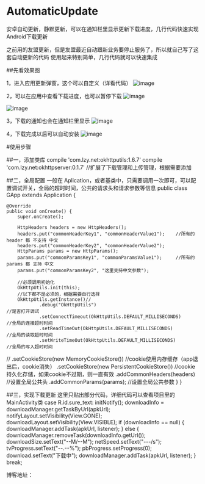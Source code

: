 # AutomaticUpdate
安卓自动更新，静默更新，可以在通知栏里显示更新下载进度，几行代码快速实现Android下载更新

之前用的友盟更新，但是友盟最近自动跟新业务要停止服务了，所以就自己写了这套自动更新的代码
使用起来特别简单，几行代码就可以快速集成

##先看效果图


1，进入应用更新弹窗，这个可以自定义（详看代码）
![image](https://github.com/qiushi123/AutomaticUpdate/blob/master/images/1.png?raw=true)

2，可以在应用中查看下载进度，也可以暂停下载
![image](https://github.com/qiushi123/AutomaticUpdate/blob/master/images/2.png?raw=true)

![image](https://github.com/qiushi123/AutomaticUpdate/blob/master/images/3.png?raw=true)

3，下载的通知也会在通知栏里显示
![image](https://github.com/qiushi123/AutomaticUpdate/blob/master/images/4.png?raw=true)

4，下载完成以后可以自动安装
![image](https://github.com/qiushi123/AutomaticUpdate/blob/master/images/5.png?raw=true)


#使用步骤

##一，添加类库
  compile 'com.lzy.net:okhttputils:1.6.7'
  compile 'com.lzy.net:okhttpserver:0.1.7' //扩展了下载管理和上传管理，根据需要添加
  
##二，全局配置
一般在 Aplication，或者基类中，只需要调用一次即可，可以配置调试开关，全局的超时时间，公共的请求头和请求参数等信息
public class GApp extends Application {

    @Override
    public void onCreate() {
        super.onCreate();

        HttpHeaders headers = new HttpHeaders();
        headers.put("commonHeaderKey1", "commonHeaderValue1");    //所有的 header 都 不支持 中文
        headers.put("commonHeaderKey2", "commonHeaderValue2");
        HttpParams params = new HttpParams();
        params.put("commonParamsKey1", "commonParamsValue1");     //所有的 params 都 支持 中文
        params.put("commonParamsKey2", "这里支持中文参数");

        //必须调用初始化
        OkHttpUtils.init(this);
        //以下都不是必须的，根据需要自行选择
        OkHttpUtils.getInstance()//
                .debug("OkHttpUtils")                                              //是否打开调试
                .setConnectTimeout(OkHttpUtils.DEFAULT_MILLISECONDS)               //全局的连接超时时间
                .setReadTimeOut(OkHttpUtils.DEFAULT_MILLISECONDS)                  //全局的读取超时时间
                .setWriteTimeOut(OkHttpUtils.DEFAULT_MILLISECONDS)                 //全局的写入超时时间
//                .setCookieStore(new MemoryCookieStore())                           //cookie使用内存缓存（app退出后，cookie消失）
                .setCookieStore(new PersistentCookieStore())                       //cookie持久化存储，如果cookie不过期，则一直有效
                .addCommonHeaders(headers)                                         //设置全局公共头
                .addCommonParams(params);                                          //设置全局公共参数
    }
} 
  
  
##三，实现下载更新
这里只贴出部分代码，详细代码可以查看项目里的MainActivity类
	case R.id.sure_text:
	initNotify();
	downloadInfo = downloadManager.getTaskByUrl(apkUrl);
	notifyLayout.setVisibility(View.GONE);
	downloadLayout.setVisibility(View.VISIBLE);
	if (downloadInfo == null) {
		downloadManager.addTask(apkUrl, listener);
	} else {
		downloadManager.removeTask(downloadInfo.getUrl());
		downloadSize.setText("--M/--M");
		netSpeed.setText("---/s");
		tvProgress.setText("--.--%");
		pbProgress.setProgress(0);
		download.setText("下载中");
		downloadManager.addTask(apkUrl, listener);
	}
	break;
  
博客地址： 
  
  
  
  
  
  
  
  
  
  
  
